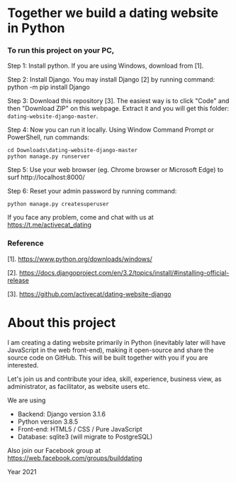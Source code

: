 # Together we build a dating website in Python

### To run this project on your PC,

Step 1: Install python. If you are using Windows, download from [1].


Step 2: Install Django. You may install Django [2] by running command: 
    python -m pip install Django

Step 3: Download this repository [3]. The easiest way is to click "Code" and then "Download ZIP" on this webpage.
Extract it and you will get this folder: `dating-website-django-master`.

Step 4: Now you can run it locally.
Using Window Command Prompt or PowerShell, run commands:

    cd Downloads\dating-website-django-master
    python manage.py runserver

Step 5: Use your web browser (eg. Chrome browser or Microsoft Edge) to surf http://localhost:8000/    

Step 6: Reset your admin password by running command:

    python manage.py createsuperuser


If you face any problem, come and chat with us at https://t.me/activecat_dating


### Reference

[1]. https://www.python.org/downloads/windows/

[2]. https://docs.djangoproject.com/en/3.2/topics/install/#installing-official-release

[3]. https://github.com/activecat/dating-website-django



# About this project
I am creating a dating website primarily in Python (inevitably later will have JavaScript in the web front-end), making it open-source and share the source code on GitHub. This will be built together with you if you are interested.

Let's join us and contribute your idea, skill, experience, business view, as administrator, as facilitator, as website users etc.

We are using
- Backend: Django version 3.1.6
- Python version 3.8.5
- Front-end: HTML5 / CSS / Pure JavaScript
- Database: sqlite3 (will migrate to PostgreSQL)

Also join our Facebook group at https://web.facebook.com/groups/builddating

Year 2021
